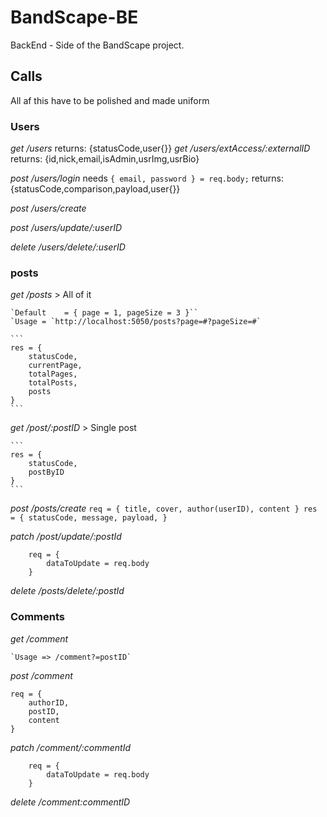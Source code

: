 # BandScape-BE

BackEnd - Side of the BandScape project.

## Calls

All af this have to be polished and made uniform

### Users
_get /users_ returns: {statusCode,user{}}
_get /users/extAccess/:externalID_ returns: {id,nick,email,isAdmin,usrImg,usrBio}

_post /users/login_ needs `{ email, password } = req.body;` returns: {statusCode,comparison,payload,user{}}

_post /users/create_

_post /users/update/:userID_

_delete /users/delete/:userID_

### posts

_get /posts_ > All of it 

	`Default	= { page = 1, pageSize = 3 }``
	`Usage = `http://localhost:5050/posts?page=#?pageSize=#`

	```
    res = {
		statusCode,
		currentPage,
		totalPages,
		totalPosts,
		posts
	}
    ```

_get /post/:postID_ > Single post

	```
    res = {
		statusCode,
		postByID
	}
    ```

_post /posts/create_
	```
    req = {
		title,
		cover,
		author(userID),
		content
	}
	res = {
		statusCode,
		message,
		payload,
	}
    ```

_patch /post/update/:postId_
```
	req = {
		dataToUpdate = req.body
	}
```

_delete /posts/delete/:postId_


### Comments

_get /comment_ 

    `Usage => /comment?=postID`

_post /comment_

    req = {
        authorID,
        postID,
        content
    }

_patch /comment/:commentId_

```
	req = {
		dataToUpdate = req.body
	}
```

_delete /comment:commentID_